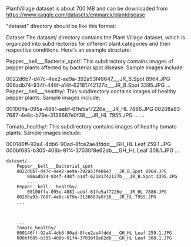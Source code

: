 PlantVillage dataset is about 700 MB and can be downloaded from https://www.kaggle.com/datasets/emmarex/plantdisease

"dataset" directory should be like this format:

Dataset
The dataset/ directory contains the Plant Village dataset, which is organized into subdirectories for different plant categories and their respective conditions. Here's an example structure:

Pepper__bell___Bacterial_spot/: This subdirectory contains images of pepper plants affected by bacterial spot disease. Sample images include:

0022d6b7-d47c-4ee2-ae9a-392a53f48647___JR_B.Spot 8964.JPG
006adb74-934f-448f-a14f-62181742127b___JR_B.Spot 3395.JPG
...
Pepper__bell___healthy/: This subdirectory contains images of healthy pepper plants. Sample images include:

00100ffa-095e-4881-aebf-61fe5af7226e___JR_HL 7886.JPG
00208a93-7687-4e8c-b79e-3138687e0f38___JR_HL 7955.JPG
...
...

Tomato_healthy/: This subdirectory contains images of healthy tomato plants. Sample images include:

000146ff-92a4-4db6-90ad-8fce2ae4fddd___GH_HL Leaf 259.1.JPG
000bf685-b305-408b-91f4-37030f8e62db___GH_HL Leaf 308.1.JPG
...

	dataset/
  	    Pepper__bell___Bacterial_spot
   		0022d6b7-d47c-4ee2-ae9a-392a53f48647___JR_B.Spot 8964.JPG
      		006adb74-934f-448f-a14f-62181742127b___JR_B.Spot 3395.JPG
    		...
  	    Pepper__bell___healthy/
    		00100ffa-095e-4881-aebf-61fe5af7226e___JR_HL 7886.JPG
   		00208a93-7687-4e8c-b79e-3138687e0f38___JR_HL 7955.JPG
   		...


  		
  		...
  	    Tomato_healthy/
		000146ff-92a4-4db6-90ad-8fce2ae4fddd___GH_HL Leaf 259.1.JPG
		000bf685-b305-408b-91f4-37030f8e62db___GH_HL Leaf 308.1.JPG
		
